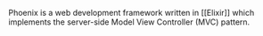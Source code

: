 Phoenix is a web development framework written in [[Elixir]] which implements the server-side Model View Controller (MVC) pattern. 
